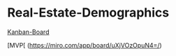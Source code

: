 # Real-Estate-Demographics

[Kanban-Board](https://miro.com/app/board/uXjVOzj4vXk=/?userEmail=deming.cheung@outlook.com&track=true&utm_source=notification&utm_medium=email&utm_campaign=add-to-team-and-board&utm_content=go-to-board&invite_link_id=824995705973)

[MVP[ (https://miro.com/app/board/uXjVOzOpuN4=/)
